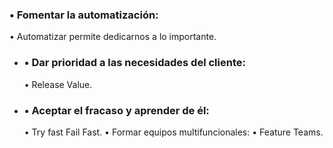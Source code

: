 ### • Fomentar la automatización:
• Automatizar permite dedicarnos a lo importante.
- ### • Dar prioridad a las necesidades del cliente:
  • Release Value.
- ### • Aceptar el fracaso y aprender de él:
  • Try fast Fail Fast.
  • Formar equipos multifuncionales:
  • Feature Teams.
